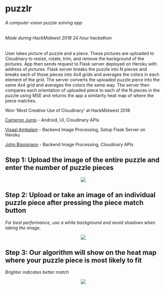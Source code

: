 # puzzlr
###### _A computer vision puzzle solving app_ 
###### _Made during HackMidwest 2018 24 hour hackathon_ 

User takes picture of puzzle and a piece. These pictures are uploaded to Cloudinary to resize, rotate, trim, and remove the background of the pictures. App then sends request to Flask server deployed on Heroku with address of pictures. Flask server breaks the puzzle into N pieces and breaks each of those pieces into 4x4 grids and averages the colors in each element of the grid. The server converts the uploaded puzzle piece into the same 4x4 grid and averages the colors the same way. The server then compares each orientation of uploaded piece to each of the N pieces in the puzzle using MSE and returns the app a similarity heat map of where the piece matches.

Won 'Most Creative Use of Cloudinary' at HackMidwest 2018

[Cameron Jump](https://github.com/cameronjump/) - Android, UI, Cloudinary APIs

[Visaal Ambalam](https://github.com/visaals/) -  Backend Image Processing, Setup Flask Server on Heroku

[John Bisognano](https://github.com/johnbisognano) - Backend Image Processing, Cloudinary APIs

## Step 1: Upload the image of the entire puzzle and enter the number of puzzle pieces
<p align="center">
<img align="center" src="http://res.cloudinary.com/puzzlr/image/upload/c_scale,q_100,w_200/v1532396480/43086292-9bb5293c-8e62-11e8-8b87-c2b98e4d754d.jpg">
</p>

## Step 2: Upload or take an image of an individual puzzle piece after pressing the piece match button
_For best performance, use a white background and avoid shadows when taking the image._
<p align="center">
<img align="center" src="http://res.cloudinary.com/puzzlr/image/upload/c_scale,q_100,w_200/v1532396459/43086293-9bc205ee-8e62-11e8-8a90-34e88946625d.jpg">
</p>

## Step 3: Our algorithm will show on the heat map where your puzzle piece is most likely to fit 
_Brighter indicates better match_
<p align="center">
<img src="http://res.cloudinary.com/puzzlr/image/upload/c_scale,q_100,w_200/v1532396471/43086291-9ba4fbac-8e62-11e8-9016-cf2f2299604f.jpg">
</p>





